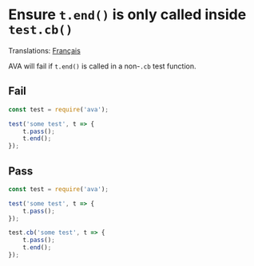 # Ensure `t.end()` is only called inside `test.cb()`

Translations: [Français](https://github.com/avajs/ava-docs/blob/main/fr_FR/related/eslint-plugin-ava/docs/rules/no-invalid-end.md)

AVA will fail if `t.end()` is called in a non-`.cb` test function.

## Fail

```js
const test = require('ava');

test('some test', t => {
	t.pass();
	t.end();
});
```

## Pass

```js
const test = require('ava');

test('some test', t => {
	t.pass();
});

test.cb('some test', t => {
	t.pass();
	t.end();
});
```
